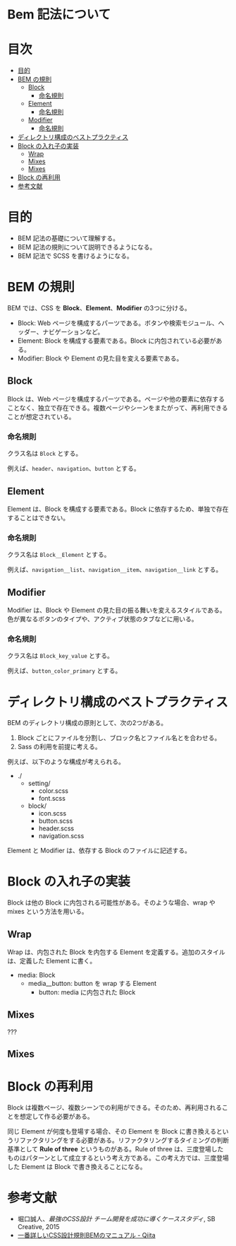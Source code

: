 # Bem 記法について

# 目次

<!-- vim-markdown-toc GFM -->

- [目的](#目的)
- [BEM の規則](#bem-規則)
  - [Block](#block)
    - [命名規則](#命名規則)
  - [Element](#element)
    - [命名規則](#命名規則-1)
  - [Modifier](#modifier)
    - [命名規則](#命名規則-2)
- [ディレクトリ構成のベストプラクティス](#構成)
- [Block の入れ子の実装](#block-入子実装)
  - [Wrap](#wrap)
  - [Mixes](#mixes)
  - [Mixes](#mixes-1)
- [Block の再利用](#block-再利用)
- [参考文献](#参考文献)

<!-- vim-markdown-toc -->

# 目的

- BEM 記法の基礎について理解する。
- BEM 記法の規則について説明できるようになる。
- BEM 記法で SCSS を書けるようになる。

# BEM の規則

BEM では、CSS を **Block**、**Element**、**Modifier** の3つに分ける。

- Block: Web ページを構成するパーツである。ボタンや検索モジュール、ヘッダー、ナビゲーションなど。
- Element: Block を構成する要素である。Block に内包されている必要がある。
- Modifier: Block や Element の見た目を変える要素である。

## Block

Block は、Web ページを構成するパーツである。ページや他の要素に依存することなく、独立で存在できる。複数ページやシーンをまたがって、再利用できることが想定されている。

### 命名規則

クラス名は `Block` とする。

例えば、`header`、`navigation`、`button` とする。

## Element

Element は、Block を構成する要素である。Block に依存するため、単独で存在することはできない。

### 命名規則

クラス名は `Block__Element` とする。

例えば、`navigation__list`、`navigation__item`、`navigation__link` とする。

## Modifier

Modifier は、Block や Element の見た目の振る舞いを変えるスタイルである。色が異なるボタンのタイプや、アクティブ状態のタブなどに用いる。

### 命名規則

クラス名は `Block_key_value` とする。

例えば、`button_color_primary` とする。

# ディレクトリ構成のベストプラクティス

BEM のディレクトリ構成の原則として、次の2つがある。

1. Block ごとにファイルを分割し、ブロック名とファイル名とを合わせる。
2. Sass の利用を前提に考える。

例えば、以下のような構成が考えられる。

- ./
  - setting/
    - color.scss
    - font.scss
  - block/
    - icon.scss
    - button.scss
    - header.scss
    - navigation.scss

Element と Modifier は、依存する Block のファイルに記述する。

# Block の入れ子の実装

Block は他の Block に内包される可能性がある。そのような場合、wrap や mixes という方法を用いる。

## Wrap

Wrap は、内包された Block を内包する Element を定義する。追加のスタイルは、定義した Element に書く。

- media: Block
  - media__button: button を wrap する Element
    - button: media に内包された Block

## Mixes

???

## Mixes

# Block の再利用

Block は複数ページ、複数シーンでの利用ができる。そのため、再利用されることを想定して作る必要がある。

同じ Element が何度も登場する場合、その Element を Block に書き換えるというリファクタリングをする必要がある。リファクタリングするタイミングの判断基準として **Rule of three** というものがある。Rule of three は、三度登場したものはパターンとして成立するという考え方である。この考え方では、三度登場した Element は Block で書き換えることになる。

# 参考文献

- 堀口誠人、*最強のCSS設計 チーム開発を成功に導くケーススタディ*, SB Creative, 2015
- [一番詳しいCSS設計規則BEMのマニュアル - Qiita](https://qiita.com/Takuan_Oishii/items/0f0d2c5dc33a9b2d9cb1)
